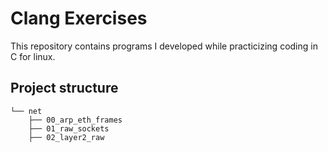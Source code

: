 # Clang Exercises
This repository contains programs I developed while practicizing coding in C for linux.

## Project structure

```
└── net
    ├── 00_arp_eth_frames
    ├── 01_raw_sockets
    ├── 02_layer2_raw
```
